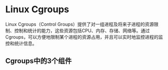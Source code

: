 # Linux Cgroups
Linux Cgroups（Control Groups）提供了对一组进程及将来子进程的资源限制、控制和统计的能力，这些资源包括CPU、内存、存储、网络等。通过Cgroups，可以方便地限制某个进程的资源占用，并且可以实时地监控进程的监控和统计信息。
## Cgroups中的3个组件